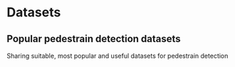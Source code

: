 # Datasets

## Popular pedestrain detection datasets
Sharing suitable, most popular and useful datasets for pedestrain detection

